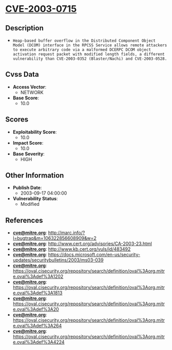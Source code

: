 
# [CVE-2003-0715](https://cve.mitre.org/cgi-bin/cvename.cgi?name=CVE-2003-0715)

## Description

- `Heap-based buffer overflow in the Distributed Component Object Model (DCOM) interface in the RPCSS Service allows remote attackers to execute arbitrary code via a malformed DCERPC DCOM object activation request packet with modified length fields, a different vulnerability than CVE-2003-0352 (Blaster/Nachi) and CVE-2003-0528.`

## Cvss Data

- **Access Vector**:
  - NETWORK
- **Base Score**:
  - 10.0

## Scores

- **Exploitability Score**:
  - 10.0
- **Impact Score**:
  - 10.0
- **Base Severity**:
  - HIGH

## Other Information

- **Publish Date**:
  - 2003-09-17 04:00:00
- **Vulnerability Status**:
  - Modified

## References

- **cve@mitre.org**: http://marc.info/?l=bugtraq&m=106322856608909&w=2
- **cve@mitre.org**: http://www.cert.org/advisories/CA-2003-23.html
- **cve@mitre.org**: http://www.kb.cert.org/vuls/id/483492
- **cve@mitre.org**: https://docs.microsoft.com/en-us/security-updates/securitybulletins/2003/ms03-039
- **cve@mitre.org**: https://oval.cisecurity.org/repository/search/definition/oval%3Aorg.mitre.oval%3Adef%3A1202
- **cve@mitre.org**: https://oval.cisecurity.org/repository/search/definition/oval%3Aorg.mitre.oval%3Adef%3A1813
- **cve@mitre.org**: https://oval.cisecurity.org/repository/search/definition/oval%3Aorg.mitre.oval%3Adef%3A20
- **cve@mitre.org**: https://oval.cisecurity.org/repository/search/definition/oval%3Aorg.mitre.oval%3Adef%3A264
- **cve@mitre.org**: https://oval.cisecurity.org/repository/search/definition/oval%3Aorg.mitre.oval%3Adef%3A4224
